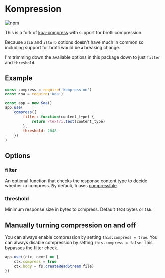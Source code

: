 # Kompression

[![npm](https://img.shields.io/npm/v/kompression.svg?style=flat-square)](https://npm.im/kompression)

This is a fork of [koa-compress](https://github.com/koajs/compress) with support for brotli compression.

Because `zlib` and `iltorb` options doesn't have much in common so including support for brotli
would be a breaking change.

I'm trimming down the available options in this package down to just `filter` and `threshold`.

## Example

```js
const compress = require('kompression')
const Koa = require('koa')

const app = new Koa()
app.use(
    compress({
        filter: function(content_type) {
            return /text/i.test(content_type)
        },
        threshold: 2048
    })
)
```

## Options

### filter

An optional function that checks the response content type to decide whether to compress.
By default, it uses [compressible](https://github.com/expressjs/compressible).

### threshold

Minimum response size in bytes to compress.
Default `1024` bytes or `1kb`.

## Manually turning compression on and off

You can always enable compression by setting `this.compress = true`.
You can always disable compression by setting `this.compress = false`.
This bypasses the filter check.

```js
app.use((ctx, next) => {
    ctx.compress = true
    ctx.body = fs.createReadStream(file)
})
```
